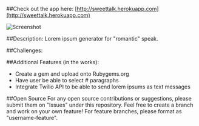##Check out the app here:
[http://sweettalk.herokuapp.com](http://sweettalk.herokuapp.com)

![Screenshot](http://i.minus.com/iSzxgYgV8zdI3.png)

##Description:
Lorem ipsum generator for "romantic" speak. 

##Challenges:


##Additional Features (in the works):
* Create a gem and upload onto Rubygems.org
* Have user be able to select # paragraphs
* Integrate Twilio API to be able to send lorem ipsums as text messages



##Open Source
For any open source contributions or suggestions, please submit them on "Issues" under this repository. Feel free to create a branch and work on your own feature! For feature branches, please format as "username-feature". 

